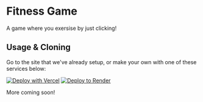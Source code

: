 # Fitness Game
A game where you exersise by just clicking!

## Usage & Cloning

Go to the site that we've already setup, or make your own with one of these services below:

[![Deploy with Vercel](https://vercel.com/button)](https://vercel.com/new/clone?repository-url=https%3A%2F%2Fgithub.com%2FMrRainbowCoding%2Ffitness-game-main)
[![Deploy to Render](https://render.com/images/deploy-to-render-button.svg)](https://render.com/deploy?repo=github.com/MrRainbowCoding/fitness-game-main)

More coming soon!
